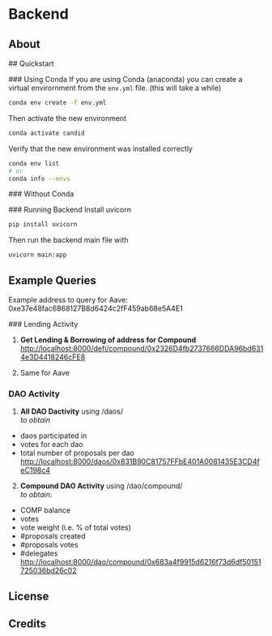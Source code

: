 # Backend

## About

## Quickstart

### Using Conda
If you are using Conda (anaconda) you can create a virtual envirornment from the `env.yml` file. (this will take a while)
```bash
conda env create -f env.yml
```

Then activate the new environment 
```bash
conda activate candid
```

Verify that the new environment was installed correctly
```bash
conda env list
# or
conda info --envs
```

### Without Conda


### Running Backend
Install uvicorn
```bash
pip install uvicorn
```

Then run the backend main file with
```bash
uvicorn main:app
```

## Example Queries

Example address to query for Aave: 
0xe37e48fac6868127B8d6424c2fF459ab68e5A4E1

### Lending Activity
1. **Get Lending & Borrowing of address for Compound**
[http://localhost:8000/defi/compound/0x2326D4fb2737666DDA96bd6314e3D4418246cFE8](http://localhost:8000/defi/compound/0x2326D4fb2737666DDA96bd6314e3D4418246cFE8)

2. Same for Aave

### DAO Activity
1. **All DAO Dactivity**
using /daos/<address> to obtain 
- daos participated in
- votes for each dao
- total number of proposals per dao 
[http://localhost:8000/daos/0x831B90C81757FFbE401A0081435E3CD4feC198c4](http://localhost:8000/daos/0x831B90C81757FFbE401A0081435E3CD4feC198c4)

2. **Compound DAO Activity**
using /dao/compound/<address> to obtain:
- COMP balance
- votes
- vote weight (i.e. % of total votes)
- #proposals created
- #proposals votes
- #delegates
[http://localhost:8000/dao/compound/0x683a4f9915d6216f73d6df50151725036bd26c02](http://localhost:8000/dao/compound/0x683a4f9915d6216f73d6df50151725036bd26c02) 



## License

## Credits
